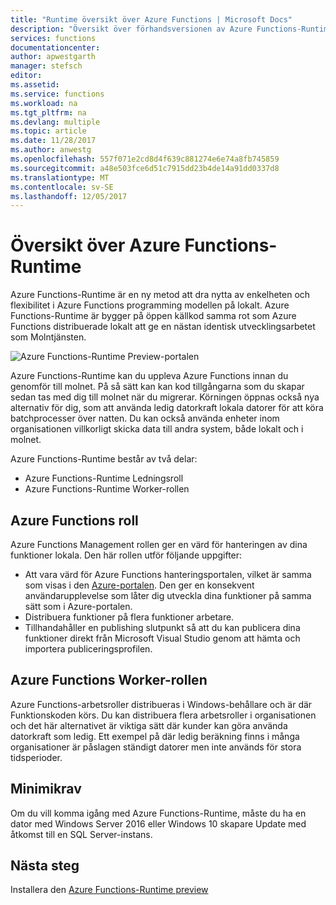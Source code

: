 ```yaml
---
title: "Runtime översikt över Azure Functions | Microsoft Docs"
description: "Översikt över förhandsversionen av Azure Functions-Runtime"
services: functions
documentationcenter: 
author: apwestgarth
manager: stefsch
editor: 
ms.assetid: 
ms.service: functions
ms.workload: na
ms.tgt_pltfrm: na
ms.devlang: multiple
ms.topic: article
ms.date: 11/28/2017
ms.author: anwestg
ms.openlocfilehash: 557f071e2cd8d4f639c881274e6e74a8fb745859
ms.sourcegitcommit: a48e503fce6d51c7915dd23b4de14a91dd0337d8
ms.translationtype: MT
ms.contentlocale: sv-SE
ms.lasthandoff: 12/05/2017
---
```

# <a name="azure-functions-runtime-overview"></a>Översikt över Azure Functions-Runtime

Azure Functions-Runtime är en ny metod att dra nytta av enkelheten och flexibilitet i Azure Functions programming modellen på lokalt. Azure Functions-Runtime är bygger på öppen källkod samma rot som Azure Functions distribuerade lokalt att ge en nästan identisk utvecklingsarbetet som Molntjänsten.

![Azure Functions-Runtime Preview-portalen][1]

Azure Functions-Runtime kan du uppleva Azure Functions innan du genomför till molnet. På så sätt kan kan kod tillgångarna som du skapar sedan tas med dig till molnet när du migrerar.  Körningen öppnas också nya alternativ för dig, som att använda ledig datorkraft lokala datorer för att köra batchprocesser över natten. Du kan också använda enheter inom organisationen villkorligt skicka data till andra system, både lokalt och i molnet.

Azure Functions-Runtime består av två delar:

* Azure Functions-Runtime Ledningsroll
* Azure Functions-Runtime Worker-rollen

## <a name="azure-functions-management-role"></a>Azure Functions roll

Azure Functions Management rollen ger en värd för hanteringen av dina funktioner lokala. Den här rollen utför följande uppgifter:

* Att vara värd för Azure Functions hanteringsportalen, vilket är samma som visas i den [Azure-portalen](https://portal.azure.com). Den ger en konsekvent användarupplevelse som låter dig utveckla dina funktioner på samma sätt som i Azure-portalen.
* Distribuera funktioner på flera funktioner arbetare.
* Tillhandahåller en publishing slutpunkt så att du kan publicera dina funktioner direkt från Microsoft Visual Studio genom att hämta och importera publiceringsprofilen.

## <a name="azure-functions-worker-role"></a>Azure Functions Worker-rollen

Azure Functions-arbetsroller distribueras i Windows-behållare och är där Funktionskoden körs.  Du kan distribuera flera arbetsroller i organisationen och det här alternativet är viktiga sätt där kunder kan göra använda datorkraft som ledig.  Ett exempel på där ledig beräkning finns i många organisationer är påslagen ständigt datorer men inte används för stora tidsperioder.

## <a name="minimum-requirements"></a>Minimikrav

Om du vill komma igång med Azure Functions-Runtime, måste du ha en dator med Windows Server 2016 eller Windows 10 skapare Update med åtkomst till en SQL Server-instans.

## <a name="next-steps"></a>Nästa steg

Installera den [Azure Functions-Runtime preview](https://aka.ms/azafrdoc)

<!--Image references-->
[1]: ./media/functions-runtime-overview/AzureFunctionsRuntime_Portal.png
